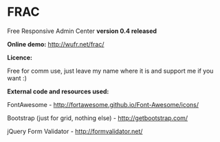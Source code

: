 # FRAC
Free Responsive Admin Center
**version 0.4 released**



**Online demo:**
http://wufr.net/frac/


**Licence:**

Free for comm use, just leave my name where it is and support me if you want :)


**External code and resources used:**

FontAwesome - http://fortawesome.github.io/Font-Awesome/icons/

Bootstrap (just for grid, nothing else) - http://getbootstrap.com/

jQuery Form Validator - http://formvalidator.net/
